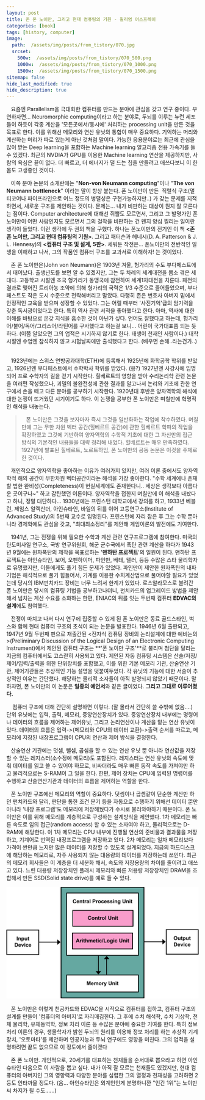 ```yaml
---
layout: post
title: 존 폰 노이만, 그리고 현대 컴퓨팅의 기원 - 윌리엄 어스프레이
categories: [book]
tags: [history, computer]
image:
  path:  /assets/img/posts/from_tistory/070.jpg
  srcset:
    500w:  /assets/img/posts/from_tistory/070_500.png
    1000w:  /assets/img/posts/from_tistory/070_1000.png
    1500w:  /assets/img/posts/from_tistory/070_1500.png
sitemap: false
hide_last_modified: true
hide_description: true
---
```


  



   요즘엔 Parallelism을 극대화한 컴퓨터를 만드는 분야에 관심을 갖고 연구 중이다. 부연하자면... Neuromorphic computing이라고 하는 분야로, 두뇌를 이루는 뉴런 세포들이 하듯이 각종 계산을 '모든곳에서/동시에' 처리하는 processing unit을 만든 것을 목표로 한다. 이를 위해선 메모리와 연산 유닛의 통합이 매우 중요하다. 기억하는 머리와 계산하는 머리가 따로 있는게 아닌 것처럼 말이다. 가능한 응용분야로는 최근에 관심을 많이 받는 Deep learning을 포함하는 Machine learning 알고리즘 전용 가속기를 들 수 있겠다. 최근의 NVDIA가 GPU를 이용한 Machine learning 연산을 제공하지만, 사람의 욕심은 끝이 없다. 더 빠르고, 더 에너지가 덜 드는 칩을 만들려고 애쓰다보니 이 한 몸도 고생중인 것이다.

  


   이쪽 분야 논문의 소개란에는 "**Non-von Neumann computing**"이나 "**The von Neumann bottleneck**" 이라는 말이 항상 붙는다. 폰 노이만이 만든  직렬식 구조(멀티코어나 파이프라인으로 어느 정도의 병렬성은 구현가능하지만..) 가 갖는 문제를 지적하면서, 새로운 구조를 제안하는 것이다. 문제는... 내가 비판하는 대상이 뭔지 잘 모른다는 점이다. Computer architecture에 대해선 쥐뿔도 모르면서, 그리고 그 발명가인 폰 노이만이 어떤 사람인지도 모르면서 그의 걸작을 비판하는 건 왠지 양심 찔리는 일이란 생각이 들었다. 이런 생각에 두 권의 책을 구했다. 하나는 폰노이만의 전기인 이 책 **<존 폰 노이만, 그리고 현대 컴퓨팅의 기원\>**. 그리고 패터슨과 헤네시(D. A. Patterson & J. L. Hennesy)의 **<컴퓨터 구조 및 설계, 5판\>**. 세워둔 작전은... 폰노이만의 전반적인 일생을 이해하고 나서, 그의 작품인 컴퓨터 구조를 교과서로 이해하자! 는 것이었다. 

  


   존 폰 노이만은(John von Neumann)은 1903년 겨울, 헝가리의 수도 부다페스트에서 태어났다. 출생년도를 보면 알 수 있겠지만, 그는 두 차례의 세계대전을 몸소 겪은 세대다. 고등학교 시절엔 조국 헝가리가 동맹국에 참전하여 세계1차대전을 치룬다. 패전의 결과로 맺어진 트리아농 조약에 의해 헝가리의 국력은 1/3 수준으로 줄어들었으며, 부다페스트도 작은 도시 수준으로 전락해버리고 말았다. 다행히 존은 변호사 아버지 밑에서 안정적인 교육을 받으며 성장할 수 있었다. 그는 어릴 때부터 '사진기억'급의 암기력을 갖춘 독서광이었다고 한다. 특히 역사 관련 서적을 좋아했다고 한다. 아마, 역사에 대한 이해를 바탕으로 온갖 지식을 흡수한 것이 아닌가 싶다. 언어도 잘했다고 하는데, 헝가리어/불어/독어/그리스어/라틴어를 구사했다고 하는걸 보니... 어린이 국가대표쯤 되는 듯하다. (이쯤 알았으면 그의 업적은 시기하지 않기로 한다. 태생이 천재인 사람이다.) 대학시절엔 수업엔 참석하지 않고 시험날짜에만 출석했다고 한다. (배우면 손해..라는건가..)  

  


   1923년에는 스위스 연방공과대학(ETH)에 등록해서 1925년에 화학공학 학위를 받았고, 1926년엔 부다페스트에서 수학박사 학위를 받았다. (응?) 1927년엔 사강사에 임명되어 프로 수학자의 길을 걷기 시작한다. 힐베르트의 영향을 받아 수리논리학 관련 논문을 여러편 작성했으나, 괴델의 불완전성에 관한 결과를 알고나서 논리와 기초에 관한 연구에서 손을 떼고 다른 분야를 공부하기 시작한다. 1920년대 후반은 양자역학의 해석에 대한 논쟁이 뜨거웠던 시기이기도 하다. 이 논쟁을 공부한 폰 노이만은 며칠만에 혁명적인 해석을 내놓는다. 

  


>   폰 노이만은 그것을 보자마자 즉시 그것을 일반화하는 작업에 착수하였다. 며칠 만에 그는 무한 차원 벡터 공간(힐베르트 공간)에 관한 힐베르트 학파의 작업을 확장하였고 그것에 기반하여 양자역학의 수학적 기초에 대한 그 자신만의 접근 방식의 기본적인 내용들을 대략 정리해 내었다. 힐베르트는 매우 만족하였다. 1927년에 발표된 힐베르트, 노르트하임, 폰 노이만의 공동 논문은 이것을 주제로 한 것이다.

  


   개인적으로 양자역학을 좋아하는 이유가 여러가지 있지만, 여러 이론 중에서도 양자역학적 해의 공간이 무한차원 벡터공간이라는 해석을 가장 좋아한다. "수학 세계에나 존재할 법한 완비성(Completeness)이 현실세계에도 존재한다니.. 세상은 생각보다 아름다운 곳이구나~" 하고 감탄했던 이론이다. 양자역학을 접한지 며칠만에 이 해석을 내놨다고 하니, 정말 대단하다... 1930년에는 프린스턴 대학교에서 강의를 하고, 1933년 베블런, 제임스 알랙산더, 아인슈타인, 바일의 뒤를 이어 고등연구소(Institute of Advanced Study)의 5번째 교수로 임명된다. 프린스턴에 자리 잡은 후 그는 수학 뿐아니라 경제학에도 관심을 갖고, "최대최소정리"를 제안해 게임이론의 발전에도 기여한다.

  


   1941년, 그는 전쟁을 위해 필요한 수학과 계산 관련 연구프로그램에 참여한다. 미국의 탄도미사일 연구소, 국방 연구위원회, 해군 군수국에서 폭탄 관련 계산을 하다가 1943년 9월에는 원자폭탄의 제작을 목표로하는 '**맨하탄 프로젝트**'의 일원이 된다. 맨하탄 프로젝트는 아인슈타인, 보어, 오펜하이머, 파인만, 베테, 텔러, 등등 수많은 스타 물리학자로 유명했지만, 이들에게도 풀기 힘든 문제가 있었다. 파인만이 제안한 원자폭탄의 내파 기법은 해석적으로 풀기 힘들어서, 기계를 이용한 수치계산법으로 풀어야할 필요가 있었는데 당시의 IBM펀치카드 장비는 너무 느려서 한계가 있었다. 로스알라모스로 불려간 폰 노이만은 당시의 컴퓨팅 기법을 공부하고나더니, 펀치카드의 업그레이드 방법을 제안해서 넘치는 계산 수요를 소화하는 한편, ENIAC의 뒤를 잇는 두번째 컴퓨터 **EDVAC의 설계**에도 참여했다. 

  


   전쟁이 마치고 나서 다시 연구에 집중할 수 있게 된 폰 노이만은 동료 골드스타인, 벅스와 함께 현대 컴퓨터 구조의 초석이 되는 논문을 발표한다. 1946년 6월 출판되고, 1947년 9월 두번째 판으로 재출간된 <전자식 컴퓨팅 장비의 논리설계에 대한 예비논의\>(Preliminary Discussion of the Logical Design of an Electronic Computing Instrument)에서 제안된 컴퓨터 구조는 **'폰 노이만 구조'**로 불리며 첨단을 달리는 지금의 컴퓨터에서도 고스란히 사용되고 있다. 제안된 자동 컴퓨팅 시스템은 산술/저장/제어/입력/출력을 위한 단위장치를 포함했고, 이를 위한 기본 메모리 기관, 산술연산 기관, 제어기관들은 추상적인 기능 설명을 덧붙여두었다. 각 유닛의 기능에 대한 서술이 추상적인 이유는 간단했다. 해당하는 물리적 소자들이 아직 발명되지 않았기 때문이다. 말하자면, 폰 노이만의 이 논문은 **일종의 예언서**와 같은 글이었다. **그리고 그대로 이루어졌다.**

  


    컴퓨터 구조에 대해 간단히 설명하면 이렇다. (잘 몰라서 간단히 쓸 수밖에 없음....) 단위 유닛에는 입력, 출력, 메모리, 중앙연산장치가 있다. 중앙연산장치 내부에는 명령어나 데이터의 흐름을 제어하는 제어유닛, 그리고 논리연산이나 계산을 맡는 연산 유닛이 있다. 데이터의 흐름은 입력-\>{메모리와 CPU의 데이터 교환}-\>출력 순서를 따르고, 메모리에 저장된 내장프로그램이 CPU의 연산과 제어 방식을 결정한다. 

  


   산술연산 기관에는 덧셈, 뺄셈, 곱셈을 할 수 있는 연산 유닛 뿐 아니라 연산값을 저장할 수 있는 레지스터(소수정예 메모리)도 포함된다. 레지스터는 연산 유닛의 속도에 맞춰 데이터를 읽고 쓸 수 있어야 하므로, 비싸더라도 매우 빠른 동작 속도를 가져야만 하고 물리적으로는 S-RAM이 그 일을 한다. 한편, 제어 장치는 CPU에 입력된 명령어를 수행하고 산술연산기관과 데이터의 흐름을 제어하는 역할을 한다.  

  


   폰 노이만 구조에선 메모리의 역할이 중요하다. 덧셈이나 곱셈같이 단순한 계산만 하던 펀치카드와 달리, 판단을 통한 조건 분기 등을 자동으로 수행하기 위해선 데이터 뿐만 아니라 '내장 프로그램'도 메모리에 저장해뒀다가 수시로 불러와야하기 때문이다. 폰 노이만은 이를 위해 메모리를 계층적으로 구성하는 설계방식을 제안했다. 1차 메모리는 빠른 속도로 임의 접근(random access) 할 수 있는 소자여야 하고, 물리적으로는 D-RAM에 해당한다. 이 1차 메모리는 CPU 내부에 진행될 연산의 준비물과 결과물을 저장하고, 기계어로 번역된 내장프로그램을 저장하고 있다. 2차 메모리는 일차 메모리보다 가격이 싼만큼 느지만 많은 데이터를 저장할 수 있도록 설계되었다. 지금의 하드디스크에 해당하는 메모리로, 자주 사용되지 않는 대용량의 데이터를 저장하는데 쓰인다. 최근의 메모리 회사들은 이 계층을 더 세분화 해서, 속도와 저장용량의 차이를 줄이려고 애쓰고 있다. 느린 대용량 저장장치인 플래시 메모리와 빠른 저용량 저장장치인 DRAM을 조합해서 만든 SSD(Solid state drive)를 예로 들 수 있다. 

  


![](/assets/img/posts/from_tistory/070_1.png)
  


  


   폰 노이만은 이렇게 천공카드와 EDVAC을 시작으로 컴퓨터를 접하고, 컴퓨터 구조의 설계를 만들어 '컴퓨터의 아버지'로 자리매김한다. 그 후에 수치 해석학, 수치 기상학, 천체 물리학, 유체동역학, 정보 처리 이론 등 수많은 분야에 중요한 기여를 한다. 특히 정보 처리 이론의 경우, 생물학자가 밝힌 두뇌의 원리를 이용해 정보 처리를 하는 추상적 기계 장치, '오토마타'를 제안하며 인공지능과 두뇌 연구에도 영향을 미친다. 그의 업적을 설명하려면 끝도 없으므로 이 정도에서 줄이겠다 

  


   존 폰 노이만. 개인적으로, 20세기를 대표하는 천재들을 순서대로 뽑으라고 하면 아인슈타인 다음으로 이 사람을 뽑고 싶다. 내가 아직 잘 모르는 천재들도 있겠지만, 현대 컴퓨터의 아버지인 그의 영향력과 다양한 분야를 섭렵한 그의 열정과 천재성을 고려하면 2등도 안타까울 정도다. (음... 아인슈타인은 외계인인게 분명하니깐 "인간 1위"는 노이만씨 차지가 될 수도......)

